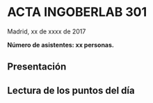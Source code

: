 ACTA INGOBERLAB 301
===================
Madrid, xx de xxxx de 2017

**Número de asistentes: xx personas.**

## Presentación

## Lectura de los puntos del día
